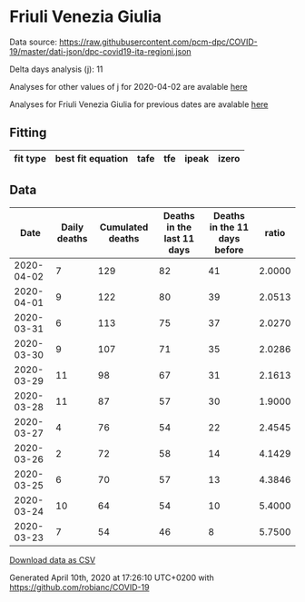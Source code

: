 # Friuli Venezia Giulia

Data source: https://raw.githubusercontent.com/pcm-dpc/COVID-19/master/dati-json/dpc-covid19-ita-regioni.json

Delta days analysis (j): 11

Analyses for other values of j for 2020-04-02 are avalable [here](../README.md)

Analyses for Friuli Venezia Giulia for previous dates are avalable [here](../../README.md)

## Fitting 
|fit type|best fit equation|tafe|tfe|ipeak|izero|
|-------|-----|--------|------|---|---|

## Data
|Date|Daily deaths|Cumulated deaths|Deaths in the last 11 days|Deaths in the 11 days before|ratio|
|----|----------|-----------|-------|--------------------|-----|
|2020-04-02|7|129|82|41|2.0000|
|2020-04-01|9|122|80|39|2.0513|
|2020-03-31|6|113|75|37|2.0270|
|2020-03-30|9|107|71|35|2.0286|
|2020-03-29|11|98|67|31|2.1613|
|2020-03-28|11|87|57|30|1.9000|
|2020-03-27|4|76|54|22|2.4545|
|2020-03-26|2|72|58|14|4.1429|
|2020-03-25|6|70|57|13|4.3846|
|2020-03-24|10|64|54|10|5.4000|
|2020-03-23|7|54|46|8|5.7500|

[Download data as CSV](COVID-19_friuli_venezia_giulia_j11_2020-04-02.csv)

Generated April 10th, 2020 at 17:26:10 UTC+0200 with https://github.com/robianc/COVID-19
